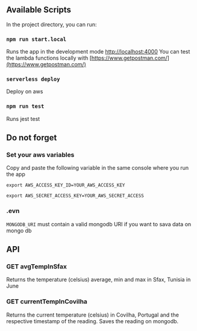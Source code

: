 ## Available Scripts

In the project directory, you can run:

### `npm run start.local`

Runs the app in the development mode [http://localhost:4000](http://localhost:4000) 
You can test the lambda functions locally with [https://www.getpostman.com/](https://www.getpostman.com/) 

### `serverless deploy`

Deploy on aws 

### `npm run test`

Runs jest test

## Do not forget

### Set your aws variables

Copy and paste the following variable in the same console where you run the app

`export AWS_ACCESS_KEY_ID=YOUR_AWS_ACCESS_KEY`

`export AWS_SECRET_ACCESS_KEY=YOUR_AWS_SECRET_ACCESS`

### .evn

`MONGODB_URI` must contain a valid mongodb URI if you want to sava data on mongo db

## API

### GET avgTempInSfax

Returns the temperature (celsius) average, min and max in Sfax, Tunisia in June

### GET currentTempInCovilha

Returns the current temperature (celsius) in Covilha, Portugal and the respective timestamp of the reading. 
Saves the reading on mongodb.